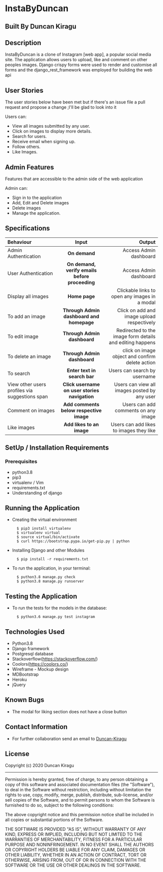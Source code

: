 # InstaByDuncan

## Built By Duncan Kiragu

## Description
InstaByDuncan is a clone of Instagram [web app], a popular social media site. The application allows users to upload, like and comment on other peoples images. Django crispy forms were used to render and customise all forms and the django_rest_framework was employed for building the web api



## User Stories
The user stories below have been met but if there's an issue file a pull request and propose a change ;I'll be glad to look into it

Users can:
* View all images submitted by any user.
* Click on images to display more details.
* Search for users.
* Receive email when signing up.
* Follow others.
* Like Images.


## Admin Features
Features that are accessible to the admin side of the web application

Admin can:
* Sign in to the application
* Add, Edit and Delete images
* Delete images
* Manage the application.


## Specifications
| Behaviour | Input | Output |
| :---------------- | :---------------: | ------------------: |
| Admin Authentication | **On demand** | Access Admin dashboard |
| User Authentication | **On demand, verify emails before proceeding** | Access Admin dashboard |
| Display all images | **Home page** | Clickable links to open any images in a modal |
| To add an image  | **Through Admin dashboard and homepage** | Click on add and image upload respectively|
| To edit image  | **Through Admin dashboard** | Redirected to the  image form details and editing happens|
| To delete an image  | **Through Admin dashboard** | click on image object and confirm delete action|
| To search  | **Enter text in search bar** | Users can search by username|
| View other users profiles via suggestions span | **Click username on user stories navigation** | Users can view all images posted by any user|
| Comment on images | **Add comments below respective image** | Users can add comments on any image|
| Like images | **Add likes to an image** | Users can add likes to images they like|


## SetUp / Installation Requirements
### Prerequisites

* python3.8
* pip3
* virtualenv / Vim
* requirements.txt
* Understanding of django


## Running the Application
* Creating the virtual environment

        $ pip3 install virtualenv
        $ virtualenv virtual
        $ source virtual/bin/activate
        $ curl https://bootstrap.pypa.io/get-pip.py | python

* Installing Django and other Modules

        $ pip install -r requirements.txt

* To run the application, in your terminal:
        
        $ puthon3.8 manage.py check
        $ python3.8 manage.py runserver

## Testing the Application
* To run the tests for the models in the database:

        $ python3.6 manage.py test instagram

## Technologies Used
* Python3.8
* Django  framework
* Postgresql database
* Stackoverflow(https://stackoverflow.com/)
* Coolors(https://coolors.co/)
* Wireframe - Mockup design
* MDBootstrap
* Heroku
* jQuery

## Known Bugs
* The modal for liking section does not have a close button

## Contact Information
* For further collaboration send an email to [Duncan-Kiragu](mathenge089@gmail.com)

## License

Copyright (c) 2020 Duncan Kiragu

----------------------------------------------------------------------------

Permission is hereby granted, free of charge, to any person obtaining a copy of this software and associated documentation files (the "Software"), to deal in the Software without restriction, including without limitation the rights to use, copy, modify, merge, publish, distribute, sub-license, and/or sell copies of the Software, and to permit persons to whom the Software is furnished to do so, subject to the following conditions:

The above copyright notice and this permission notice shall be included in all copies or substantial portions of the Software.

THE SOFTWARE IS PROVIDED "AS IS", WITHOUT WARRANTY OF ANY KIND, EXPRESS OR IMPLIED, INCLUDING BUT NOT LIMITED TO THE WARRANTIES OF MERCHANTABILITY, FITNESS FOR A PARTICULAR PURPOSE AND NONINFRINGEMENT. IN NO EVENT SHALL THE AUTHORS OR COPYRIGHT HOLDERS BE LIABLE FOR ANY CLAIM, DAMAGES OR OTHER LIABILITY, WHETHER IN AN ACTION OF CONTRACT, TORT OR OTHERWISE, ARISING FROM, OUT OF OR IN CONNECTION WITH THE SOFTWARE OR THE USE OR OTHER DEALINGS IN THE SOFTWARE.